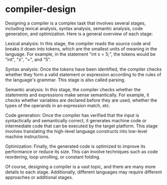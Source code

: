 # compiler-design

Designing a compiler is a complex task that involves several stages, including lexical analysis, syntax analysis, semantic analysis, code generation, and optimization. Here is a general overview of each stage:

Lexical analysis: In this stage, the compiler reads the source code and breaks it down into tokens, which are the smallest units of meaning in the language. For example, in the statement "int x = 5;", the tokens would be "int", "x", "=", and "5".

Syntax analysis: Once the tokens have been identified, the compiler checks whether they form a valid statement or expression according to the rules of the language's grammar. This stage is also called parsing.

Semantic analysis: In this stage, the compiler checks whether the statements and expressions make sense semantically. For example, it checks whether variables are declared before they are used, whether the types of the operands in an expression match, etc.

Code generation: Once the compiler has verified that the input is syntactically and semantically correct, it generates machine code or intermediate code that can be executed by the target platform. This stage involves translating the high-level language constructs into low-level machine instructions.

Optimization: Finally, the generated code is optimized to improve its performance or reduce its size. This can involve techniques such as code reordering, loop unrolling, or constant folding.

Of course, designing a compiler is a vast topic, and there are many more details to each stage. Additionally, different languages may require different approaches or additional stages.
